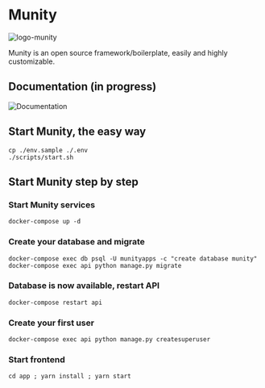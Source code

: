 # Munity
![logo-munity](./docs/logo.png)

Munity is an open source framework/boilerplate, easily and highly customizable.

## Documentation (in progress)

![Documentation](https://doc.munityapps.com)


## Start Munity, the easy way
```
cp ./env.sample ./.env
./scripts/start.sh
```

## Start Munity step by step

### Start Munity services
```
docker-compose up -d
```

### Create your database and migrate
```
docker-compose exec db psql -U munityapps -c "create database munity"
docker-compose exec api python manage.py migrate
```

### Database is now available, restart API
```
docker-compose restart api
```

### Create your first user
```
docker-compose exec api python manage.py createsuperuser
```

### Start frontend
```
cd app ; yarn install ; yarn start
```
